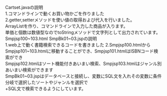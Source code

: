 Cartset.javaの説明<br>
1.コマンドラインで動くお買い物かごを作りました<br>
2.getter,setterメソッドを使い値の取得および代入を行いました。<br>
  ArrayListを作り、コマンドラインで入力した商品が入ります。<br>
  単価と個数は数値型なのでtoStringメソッドで文字列として出力されています。<br>
Smpjsp100~103.html SmpBk01~03.jspの説明<br>
1.web上で動く書籍検索できるコードを書きました
2.Smpjsp100.htmlからSmpjsp101~103.htmlに移動することができ、Smpjsp101.htmlはISBNコード検索ができ<br>
  Smpjsp102.htmlはソート機能付きあいまい検索、Smpjsp103.htmlはジャンル別あいまい検索ができます<br>
  SmpBk01~03.jspはデータベースと接続し、変数にSQL文を入れその変数に条件分岐で選択したソートやジャンルを選択で<br>
  +SQL文で検索できるようにしています。
